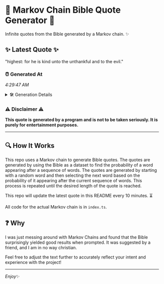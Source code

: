 # 📖 Markov Chain Bible Quote Generator 📖

Infinite quotes from the Bible generated by a Markov chain. ✨

## ✨ Latest Quote ✨
"highest: for he is kind unto the unthankful and to the evil."

### ⏰ Generated At
*4:29:47 AM*

<details>
    <summary>🛠️ Generation Details</summary>
    <p>
        <strong>🌱 Seed:</strong> highest:<br>
        <strong>🔄 Iterations:</strong> 11<br>
        <strong>📜 Context History:</strong><br>[ highest: ]: for<br>[ highest:, for ]: he<br>[ highest:, for, he ]: is<br>[ highest:, for, he, is ]: kind<br>[ highest:, for, he, is, kind ]: unto<br>[ highest:, for, he, is, kind, unto ]: the<br>[ for, he, is, kind, unto, the ]: unthankful<br>[ he, is, kind, unto, the, unthankful ]: and<br>[ is, kind, unto, the, unthankful, and ]: to<br>[ kind, unto, the, unthankful, and, to ]: the<br>[ unto, the, unthankful, and, to, the ]: evil.<br>
    </p>
</details>

### ⚠️ Disclaimer ⚠️
**This quote is generated by a program and is not to be taken seriously. It is purely for entertainment purposes.**

---

## 🔍 How It Works

This repo uses a Markov chain to generate Bible quotes. The quotes are generated by using the Bible as a dataset to find the probability of a word appearing after a sequence of words. The quotes are generated by starting with a random word and then selecting the next word based on the probability of it appearing after the current sequence of words. This process is repeated until the desired length of the quote is reached.

This repo will update the latest quote in this README every 10 minutes. ⏳

All code for the actual Markov chain is in `index.ts`.

## ❓ Why

I was just messing around with Markov Chains and found that the Bible surprisingly yielded good results when prompted. 
It was suggested by a friend, and I am in no way christian.

Feel free to adjust the text further to accurately reflect your intent and experience with the project!

---

*Enjoy*✨
